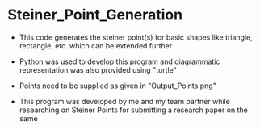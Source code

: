 # Steiner_Point_Generation

- This code generates the steiner point(s) for basic shapes like triangle, rectangle, etc. which can be extended further

- Python was used to develop this program and diagrammatic representation was also provided using "turtle"

- Points need to be supplied as given in "Output_Points.png"

- This program was developed by me and my team partner while researching on Steiner Points for submitting a research paper on the same  
